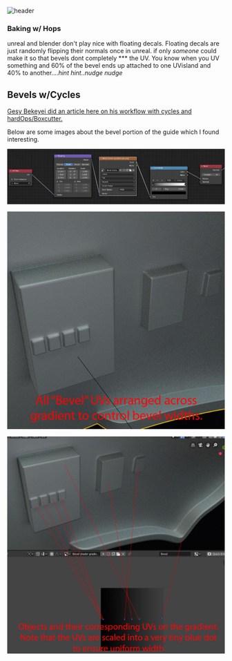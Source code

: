 ![header](img/banner.gif)

### Baking w/ Hops

unreal and blender don't play nice with floating decals. Floating decals are just randomly flipping their normals once in unreal.
if only *someone* could make it so that bevels dont completely *** the UV. You know when you UV something and 60% of the bevel ends up attached to one UVisland and 40% to another....*hint hint..nudge nudge*

## Bevels w/Cycles

[Gesy Bekeyei did an article here on his workflow with cycles and hardOps/Boxcutter. ](https://80.lv/articles/001agt-modeling-a-spaceship-in-blender/)

Below are some images about the bevel portion of the guide which I found interesting.



![baking](img/baking/bake1.jpg)

![baking](img/baking/bake2.jpg)

![baking](img/baking/bake3.jpg)
